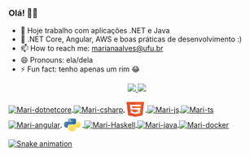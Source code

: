 ### Olá! 👋✨

- 🔭 Hoje trabalho com aplicações .NET e Java
- 🌱 .NET Core, Angular, AWS e boas práticas de desenvolvimento :)
- 📫 How to reach me: marianaalves@ufu.br 
- 😄 Pronouns: ela/dela
- ⚡ Fun fact: tenho apenas um rim 😂

<div align="center">
  <a href="https://github.com/marianaalves30">
  <img height="180em" src="https://github-readme-stats.vercel.app/api?username=marianaalves30&show_icons=true&theme=dracula&include_all_commits=true&count_private=true"/>
  <img height="180em" src="https://github-readme-stats.vercel.app/api/top-langs/?username=marianaalves30&layout=compact&langs_count=7&theme=dracula"/>
</div>
  
<div style="display: inline_block"><br>
  <img align="center" alt="Mari-dotnetcore" height="30" width="40" src="https://cdn.jsdelivr.net/gh/devicons/devicon/icons/dotnetcore/dotnetcore-original.svg">
  <img align="center" alt="Mari-csharp" height="30" width="40" src="https://cdn.jsdelivr.net/gh/devicons/devicon/icons/csharp/csharp-original.svg">
  <img align="center" alt="Mari-HTML" height="30" width="40" src="https://raw.githubusercontent.com/devicons/devicon/master/icons/html5/html5-original.svg">
  <img align="center" alt="Mari-js" height="30" width="40" src="https://cdn.jsdelivr.net/gh/devicons/devicon/icons/javascript/javascript-original.svg">  
  <img align="center" alt="Mari-ts" height="30" width="40" src="https://cdn.jsdelivr.net/gh/devicons/devicon/icons/typescript/typescript-original.svg">
  <img align="center" alt="Mari-angular" height="30" width="40" src="https://cdn.jsdelivr.net/gh/devicons/devicon/icons/angularjs/angularjs-original.svg">
  <img align="center" alt="Mari-Python" height="30" width="40" src="https://raw.githubusercontent.com/devicons/devicon/master/icons/python/python-original.svg">
  <img align="center" alt="Mari-Haskell" height="30" width="40" src="https://cdn.jsdelivr.net/gh/devicons/devicon/icons/haskell/haskell-original.svg">
  <img align="center" alt="Mari-java" height="30" width="40" src="https://cdn.jsdelivr.net/gh/devicons/devicon/icons/java/java-original.svg">
  <img align="center" alt="Mari-docker" height="30" width="40" src="https://cdn.jsdelivr.net/gh/devicons/devicon/icons/docker/docker-original.svg">
</div>
  
  
<div> 
  
  ![Snake animation](https://github.com/marianaalves30/marianaalves30/blob/output/github-contribution-grid-snake.svg)
  
</div>
